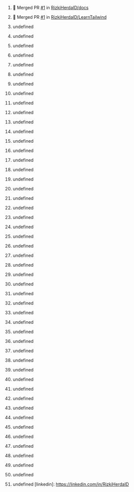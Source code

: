 1. 🎉 Merged PR [#1](https://github.com//RizkiHerdaID/docs/pull/1) in [RizkiHerdaID/docs](https://github.com//RizkiHerdaID/docs)

2. 🎉 Merged PR [#1](https://github.com//RizkiHerdaID/LearnTailwind/pull/1) in [RizkiHerdaID/LearnTailwind](https://github.com//RizkiHerdaID/LearnTailwind)

3. undefined
4. undefined
5. undefined
6. undefined

7. undefined

8. undefined
9. undefined
10. undefined
11. undefined
12. undefined

13. undefined

14. undefined

15. undefined
16. undefined
17. undefined
18. undefined
19. undefined
20. undefined
21. undefined
22. undefined
23. undefined
24. undefined
25. undefined
26. undefined
27. undefined
28. undefined
29. undefined

30. undefined
31. undefined

32. undefined

33. undefined

34. undefined
35. undefined
36. undefined

37. undefined

38. undefined

39. undefined
40. undefined

41. undefined
42. undefined

43. undefined
44. undefined

45. undefined

46. undefined

47. undefined
48. undefined
49. undefined
50. undefined
51. undefined
[linkedin]: https://linkedin.com/in/RizkiHerdaID